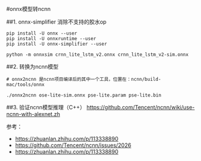 #onnx模型转ncnn

##1. onnx-simplifier 消除不支持的胶水op
```
pip install -U onnx --user
pip install -U onnxruntime --user
pip install -U onnx-simplifier --user

python -m onnxsim crnn_lite_lstm_v2.onnx crnn_lite_lstm_v2-sim.onnx

```
##2. 转换为ncnn模型
```
# onnx2ncnn 是ncnn项目编译后的其中一个工具，位置在：ncnn/build-mac/tools/onnx

./onnx2ncnn ose-lite-sim.onnx pse-lite.param pse-lite.bin

```

##3. 验证ncnn模型推理（C++）
https://github.com/Tencent/ncnn/wiki/use-ncnn-with-alexnet.zh


参考：
- https://zhuanlan.zhihu.com/p/113338890
- https://github.com/Tencent/ncnn/issues/2026 
- https://zhuanlan.zhihu.com/p/113338890
